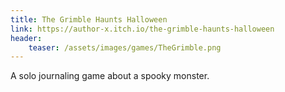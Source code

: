```yaml
---
title: The Grimble Haunts Halloween
link: https://author-x.itch.io/the-grimble-haunts-halloween
header:
    teaser: /assets/images/games/TheGrimble.png
---
```


A solo journaling game about a spooky monster.